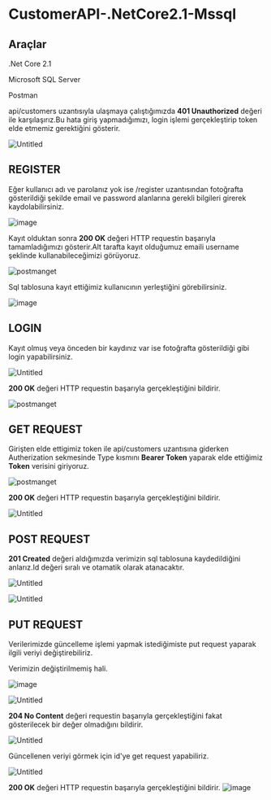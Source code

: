 # CustomerAPI-.NetCore2.1-Mssql

## Araçlar

.Net Core 2.1

Microsoft SQL Server

Postman

api/customers uzantısıyla ulaşmaya çalıştığımızda __401 Unauthorized__ değeri ile karşılaşırız.Bu hata giriş yapmadığımızı, login işlemi gerçekleştirip token elde etmemiz gerektiğini gösterir.


![Untitled](https://user-images.githubusercontent.com/26170070/74082982-0e9a3080-4a70-11ea-9d95-68954cdeaae6.png)

## REGISTER


Eğer kullanıcı adı ve parolanız yok ise /register uzantısından fotoğrafta gösterildiği şekilde email ve password alanlarına gerekli bilgileri girerek kaydolabilirsiniz.

![image](https://user-images.githubusercontent.com/26170070/74082674-59667900-4a6d-11ea-8821-5fd8603de3b7.png)

Kayıt olduktan sonra __200 OK__ değeri HTTP requestin başarıyla tamamladığımızı gösterir.Alt tarafta kayıt olduğumuz emaili username şeklinde kullanabileceğimizi görüyoruz.

![postmanget](https://user-images.githubusercontent.com/26170070/74082725-ea3d5480-4a6d-11ea-9989-ca5957276f09.png)

Sql tablosuna kayıt ettiğimiz kullanıcının yerleştiğini görebilirsiniz. 

![image](https://user-images.githubusercontent.com/26170070/74083019-7badc600-4a70-11ea-800a-7172f6ab1c1b.png)

## LOGIN

Kayıt olmuş veya önceden bir kaydınız var ise fotoğrafta gösterildiği gibi login yapabilirsiniz.

![Untitled](https://user-images.githubusercontent.com/26170070/74082913-c24ef080-4a6f-11ea-96d5-128f858a25c3.png)


__200 OK__  değeri HTTP requestin başarıyla gerçekleştiğini bildirir.

![postmanget](https://user-images.githubusercontent.com/26170070/74082779-7f404d80-4a6e-11ea-8b11-5e6906d08497.png)

## GET REQUEST
Girişten elde ettigimiz token ile api/customers uzantısına giderken Autherization sekmesinde Type kısmını __Bearer Token__ yaparak elde ettiğimiz __Token__ verisini giriyoruz.

![postmanget](https://user-images.githubusercontent.com/26170070/74082843-0b527500-4a6f-11ea-8d90-60980cbd69c3.png)

__200 OK__  değeri HTTP requestin başarıyla gerçekleştiğini bildirir.

![Untitled](https://user-images.githubusercontent.com/26170070/74082885-7e5beb80-4a6f-11ea-87a3-d443f5d8eba2.png)

## POST REQUEST

__201 Created__ değeri aldığımızda verimizin sql tablosuna kaydedildiğini anlarız.Id değeri sıralı ve otamatik olarak atanacaktır.

![Untitled](https://user-images.githubusercontent.com/26170070/74085062-5deb5b80-4a86-11ea-84f8-fa3906f7e3d5.png)

![Untitled](https://user-images.githubusercontent.com/26170070/74085114-ce927800-4a86-11ea-890b-69d243e9d1f1.png)

## PUT REQUEST

Verilerimizde güncelleme işlemi yapmak istediğimiste put request yaparak ilgili veriyi değiştirebiliriz.

Verimizin değiştirilmemiş hali.

![image](https://user-images.githubusercontent.com/26170070/74085273-72c8ee80-4a88-11ea-9f3f-8e921eb7d959.png)

![Untitled](https://user-images.githubusercontent.com/26170070/74085164-3f399480-4a87-11ea-8f72-8188cc06d078.png)

__204 No Content__ değeri requestin başarıyla gerçekleştiğini fakat gösterilecek bir değer olmadığını bildirir.

![Untitled](https://user-images.githubusercontent.com/26170070/74085180-8162d600-4a87-11ea-9899-6a2eb1fa78bc.png)

Güncellenen veriyi görmek için id'ye get request yapabiliriz. 

![Untitled](https://user-images.githubusercontent.com/26170070/74085220-ecaca800-4a87-11ea-8c07-79c9de063139.png)

__200 OK__  değeri HTTP requestin başarıyla gerçekleştiğini bildirir.
![image](https://user-images.githubusercontent.com/26170070/74085239-11088480-4a88-11ea-86aa-375c43567b5d.png)

